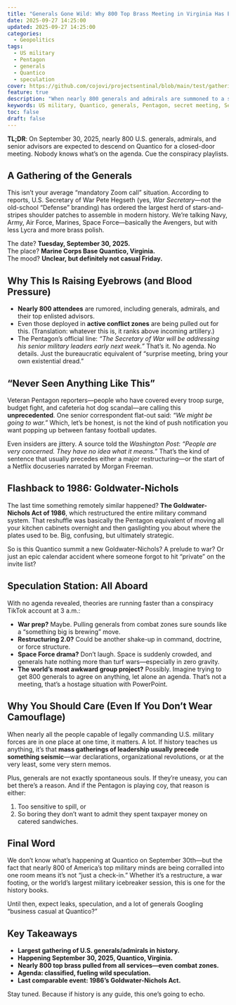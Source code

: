 ```yaml
---
title: "Generals Gone Wild: Why 800 Top Brass Meeting in Virginia Has Everyone Freaking Out"
date: 2025-09-27 14:25:00
updated: 2025-09-27 14:25:00
categories:
  - Geopolitics
tags:
  - US military
  - Pentagon
  - generals
  - Quantico
  - speculation
cover: https://github.com/cojovi/projectsentinal/blob/main/test/gathering.png?raw=true
feature: true
description: "When nearly 800 generals and admirals are summoned to a secret meeting at Quantico, people notice. Is this a routine briefing, or the setup for something bigger?"
keywords: US military, Quantico, generals, Pentagon, secret meeting, September 2025
toc: false
draft: false
---
```


<!-- alt: A long table in a dimly lit war room, shadowy figures in uniform seated around it -->

**TL;DR**: On September 30, 2025, nearly 800 U.S. generals, admirals, and senior advisors are expected to descend on Quantico for a closed-door meeting. Nobody knows what’s on the agenda. Cue the conspiracy playlists.

<!-- more -->

## A Gathering of the Generals

This isn’t your average “mandatory Zoom call” situation. According to reports, U.S. Secretary of War Pete Hegseth (yes, *War Secretary*—not the old-school “Defense” branding) has ordered the largest herd of stars-and-stripes shoulder patches to assemble in modern history. We’re talking Navy, Army, Air Force, Marines, Space Force—basically the Avengers, but with less Lycra and more brass polish.

The date? **Tuesday, September 30, 2025.**  
The place? **Marine Corps Base Quantico, Virginia.**  
The mood? **Unclear, but definitely not casual Friday.**

## Why This Is Raising Eyebrows (and Blood Pressure)

- **Nearly 800 attendees** are rumored, including generals, admirals, and their top enlisted advisors.  
- Even those deployed in **active conflict zones** are being pulled out for this. (Translation: whatever this is, it ranks above incoming artillery.)  
- The Pentagon’s official line: *“The Secretary of War will be addressing his senior military leaders early next week.”* That’s it. No agenda. No details. Just the bureaucratic equivalent of “surprise meeting, bring your own existential dread.”

## “Never Seen Anything Like This”

Veteran Pentagon reporters—people who have covered every troop surge, budget fight, and cafeteria hot dog scandal—are calling this **unprecedented**. One senior correspondent flat-out said: *“We might be going to war.”* Which, let’s be honest, is not the kind of push notification you want popping up between fantasy football updates.

Even insiders are jittery. A source told the *Washington Post*: *“People are very concerned. They have no idea what it means.”* That’s the kind of sentence that usually precedes either a major restructuring—or the start of a Netflix docuseries narrated by Morgan Freeman.

## Flashback to 1986: Goldwater-Nichols

The last time something remotely similar happened? **The Goldwater-Nichols Act of 1986**, which restructured the entire military command system. That reshuffle was basically the Pentagon equivalent of moving all your kitchen cabinets overnight and then gaslighting you about where the plates used to be. Big, confusing, but ultimately strategic.

So is this Quantico summit a new Goldwater-Nichols? A prelude to war? Or just an epic calendar accident where someone forgot to hit “private” on the invite list?

## Speculation Station: All Aboard

With no agenda revealed, theories are running faster than a conspiracy TikTok account at 3 a.m.:

- **War prep?** Maybe. Pulling generals from combat zones sure sounds like a “something big is brewing” move.  
- **Restructuring 2.0?** Could be another shake-up in command, doctrine, or force structure.  
- **Space Force drama?** Don’t laugh. Space is suddenly crowded, and generals hate nothing more than turf wars—especially in zero gravity.  
- **The world’s most awkward group project?** Possibly. Imagine trying to get 800 generals to agree on anything, let alone an agenda. That’s not a meeting, that’s a hostage situation with PowerPoint.

## Why You Should Care (Even If You Don’t Wear Camouflage)

When nearly all the people capable of legally commanding U.S. military forces are in one place at one time, it matters. A lot. If history teaches us anything, it’s that **mass gatherings of leadership usually precede something seismic**—war declarations, organizational revolutions, or at the very least, some very stern memos.

Plus, generals are not exactly spontaneous souls. If they’re uneasy, you can bet there’s a reason. And if the Pentagon is playing coy, that reason is either:  
1. Too sensitive to spill, or  
2. So boring they don’t want to admit they spent taxpayer money on catered sandwiches.

## Final Word

We don’t know what’s happening at Quantico on September 30th—but the fact that nearly 800 of America’s top military minds are being corralled into one room means it’s not “just a check-in.” Whether it’s a restructure, a war footing, or the world’s largest military icebreaker session, this is one for the history books.

Until then, expect leaks, speculation, and a lot of generals Googling “business casual at Quantico?”

## Key Takeaways

- **Largest gathering of U.S. generals/admirals in history.**  
- **Happening September 30, 2025, Quantico, Virginia.**  
- **Nearly 800 top brass pulled from all services—even combat zones.**  
- **Agenda: classified, fueling wild speculation.**  
- **Last comparable event: 1986’s Goldwater-Nichols Act.**  

Stay tuned. Because if history is any guide, this one’s going to echo.  
